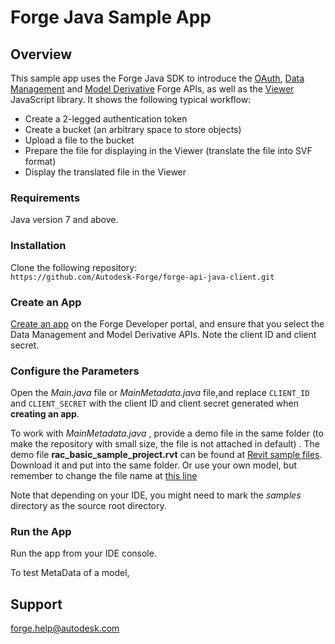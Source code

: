 # Forge Java Sample App

## Overview
This sample app uses the Forge Java SDK to introduce the [OAuth](https://developer.autodesk.com/en/docs/oauth/v2/overview/), [Data Management](https://developer.autodesk.com/en/docs/data/v2/overview/) and [Model Derivative](https://developer.autodesk.com/en/docs/model-derivative/v2/overview/) Forge APIs, as well as the [Viewer](https://developer.autodesk.com/en/docs/viewer/v2/overview/) JavaScript library. It shows the following typical workflow:

* Create a 2-legged authentication token
* Create a bucket (an arbitrary space to store objects)
* Upload a file to the bucket
* Prepare the file for displaying in the Viewer (translate the file into SVF format)
* Display the translated file in the Viewer

### Requirements
Java version 7 and above.

### Installation
Clone the following repository:<br />
    ```https://github.com/Autodesk-Forge/forge-api-java-client.git```


### Create an App

[Create an app](https://developer.autodesk.com/en/docs/oauth/v2/tutorials/create-app/) on the Forge Developer portal, and ensure that you select the Data Management and Model Derivative APIs. Note the client ID and client secret.

### Configure the Parameters

Open the *Main.java* file or *MainMetadata.java* file,and replace `CLIENT_ID` and `CLIENT_SECRET` with the client ID and client secret generated when **creating an app**.

To work with *MainMetadata.java* , provide a demo file in the same folder (to make the repository with small size, the file is not attached in default) . The demo file **rac_basic_sample_project.rvt** can be found at [Revit sample files](https://knowledge.autodesk.com/support/revit-products/getting-started/caas/CloudHelp/cloudhelp/2018/ENU/Revit-GetStarted/files/GUID-61EF2F22-3A1F-4317-B925-1E85F138BE88-htm.html). Download it and put into the same folder. Or use your own model, but remember to change the file name at [this line](https://github.com/Autodesk-Forge/forge-api-java-client/blob/master/samples/com/autodesk/samples/MainMetadata.java#L38)

 Note that depending on your IDE, you might need to mark the *samples* directory as the source root directory.

### Run the App
Run the app from your IDE console.

To test MetaData of a model,

## Support
forge.help@autodesk.com
